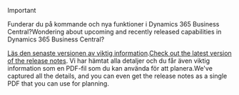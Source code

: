 > [!IMPORTANT]
>
> <span data-ttu-id="c0434-101">Funderar du på kommande och nya funktioner i Dynamics 365 Business Central?</span><span class="sxs-lookup"><span data-stu-id="c0434-101">Wondering about upcoming and recently released capabilities in Dynamics 365 Business Central?</span></span>
>
> <span data-ttu-id="c0434-102">[Läs den senaste versionen av viktig information](/business-applications-release-notes/April19/dynamics365-business-central/).</span><span class="sxs-lookup"><span data-stu-id="c0434-102">[Check out the latest version of the release notes](/business-applications-release-notes/April19/dynamics365-business-central/).</span></span> <span data-ttu-id="c0434-103">Vi har hämtat alla detaljer och du får även viktig information som en PDF-fil som du kan använda för att planera.</span><span class="sxs-lookup"><span data-stu-id="c0434-103">We've captured all the details, and you can even get the release notes as a single PDF that you can use for planning.</span></span>  
